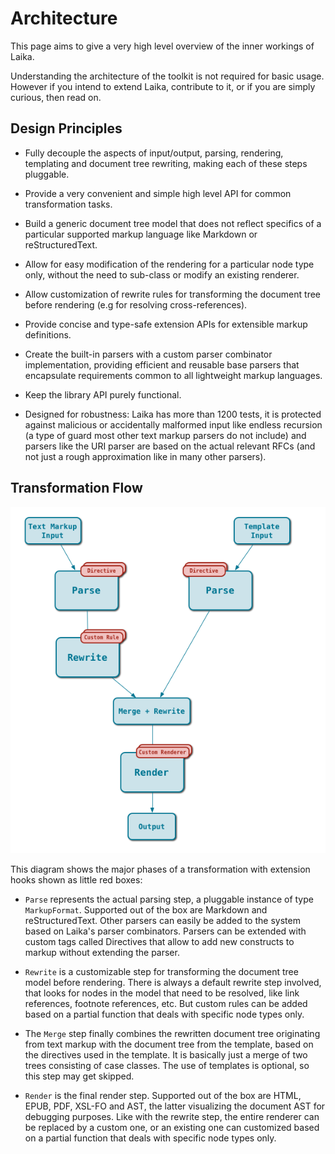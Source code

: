 
Architecture
============

This page aims to give a very high level overview of the inner workings of Laika.

Understanding the architecture of the toolkit is not required for basic usage.
However if you intend to extend Laika, contribute to it, or if you are simply
curious, then read on.


Design Principles
-----------------

* Fully decouple the aspects of input/output, parsing, rendering, templating and document tree rewriting, 
  making each of these steps pluggable.
  
* Provide a very convenient and simple high level API for common transformation tasks.

* Build a generic document tree model that does not reflect specifics of a particular 
  supported markup language like Markdown or reStructuredText.

* Allow for easy modification of the rendering for a particular node type only, without
  the need to sub-class or modify an existing renderer.
  
* Allow customization of rewrite rules for transforming the document tree before rendering
  (e.g for resolving cross-references).

* Provide concise and type-safe extension APIs for extensible markup definitions.
  
* Create the built-in parsers with a custom parser combinator implementation, providing efficient and
  reusable base parsers that encapsulate requirements common to all lightweight markup languages.
  
* Keep the library API purely functional. 
  
* Designed for robustness: Laika has more than 1200 tests, it is protected against malicious
  or accidentally malformed input like endless recursion (a type of guard most other text markup 
  parsers do not include) and parsers like the URI parser are based on the actual relevant RFCs
  (and not just a rough approximation like in many other parsers). 


Transformation Flow
-------------------

![Internal Architecture](../img/architecture.png)

This diagram shows the major phases of a transformation with extension hooks shown as little
red boxes:
  
* `Parse` represents the actual parsing step, a pluggable instance of type `MarkupFormat`.
  Supported out of the box are Markdown and reStructuredText. Other parsers can easily be added
  to the system based on Laika's parser combinators. 
  Parsers can be extended with custom tags called Directives that allow to add new
  constructs to markup without extending the parser.
  
* `Rewrite` is a customizable step for transforming the document tree model before rendering.
  There is always a default rewrite step involved, that looks for nodes in the model that need
  to be resolved, like link references, footnote references, etc. But custom rules can be added
  based on a partial function that deals with specific node types only.
  
* The `Merge` step finally combines the rewritten document tree originating from text markup
  with the document tree from the template, based on the directives used in the template.
  It is basically just a merge of two trees consisting of case classes. The use of templates
  is optional, so this step may get skipped.
  
* `Render` is the final render step. Supported out of the box are HTML, EPUB, PDF, XSL-FO and AST,
  the latter visualizing the document AST for debugging purposes. Like with the rewrite step, 
  the entire renderer can be replaced by a custom one, or an existing one can customized based 
  on a partial function that deals with specific node types only.
